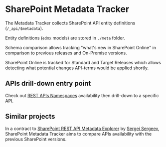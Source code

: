 # SharePoint Metadata Tracker

The Metadata Tracker collects SharePoint API entity definitions (`/_api/$metadata`).

Entity definitions (`edmx` models) are stored in `./meta` folder.

Schema comparison allows tracking "what's new in SharePoint Online" in comparison to previous releases and On-Premise versions.

SharePoint Online is tracked for Standard and Target Releases which allows detecting what potential changes API-terms would be applied shortly.

## APIs drill-down entry point

Check out [REST APIs Namespaces](./docs/Namespaces.md) availability then drill-down to a specific API.

## Similar projects

In a contract to [SharePoint REST API Metadata Explorer](https://github.com/s-KaiNet/sp-rest-explorer) by [Sergei Sergeev](https://github.com/s-KaiNet), SharePoint Metadata Tracker aims to compare APIs availability with the previous SharePoint versions.